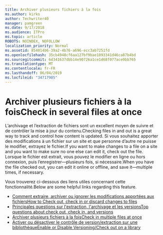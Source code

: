 ```yaml
---
title: Archiver plusieurs fichiers à la fois
ms.author: kirks
author: Techwriter40
manager: pamgreen
ms.date: 9/17/2018
ms.audience: ITPro
ms.topic: article
ROBOTS: NOINDEX, NOFOLLOW
localization_priority: Normal
ms.assetid: 854014b6-39a2-4b76-a696-ecc3ab7251fd
ms.openlocfilehash: 35cb4948cf6aa127bf9bae1893341d46ca87b4bd
ms.sourcegitcommit: 6d341637dbb14e90726a1ce1d68f077ace9bb765
ms.translationtype: MT
ms.contentlocale: fr-FR
ms.lasthandoff: 06/04/2019
ms.locfileid: "34717905"
---
```

# <a name="check-in-several-files-at-once"></a><span data-ttu-id="51e2c-102">Archiver plusieurs fichiers à la fois</span><span class="sxs-lookup"><span data-stu-id="51e2c-102">Check in several files at once</span></span>

<p><span data-ttu-id="51e2c-103">L’archivage et l’extraction de fichiers sont un excellent moyen de suivre et de contrôler la mise à jour du contenu.</span><span class="sxs-lookup"><span data-stu-id="51e2c-103">Checking files in and out is a great way to track and control how content is updated.</span></span> <span data-ttu-id="51e2c-104">Si vous souhaitez apporter des modifications à un fichier sur un site et que personne d’autre ne puisse le modifier, extrayez le fichier.</span><span class="sxs-lookup"><span data-stu-id="51e2c-104">If you want to make changes to a file on a site and you want to make sure no one else can edit it, check out the file.</span></span> <span data-ttu-id="51e2c-105">Lorsque le fichier est extrait, vous pouvez le modifier en ligne ou hors connexion, puis l’enregistrer&mdash;plusieurs fois, si nécessaire.</span><span class="sxs-lookup"><span data-stu-id="51e2c-105">When you have the file checked out, you can edit it online or offline, and save it&mdash;multiple times, if necessary.</span></span></p> <p><span data-ttu-id="51e2c-106">Vous trouverez ci-dessous des liens utiles concernant cette fonctionnalité.</span><span class="sxs-lookup"><span data-stu-id="51e2c-106">Below are some helpful links regarding this feature.</span></span></p> <ul> <li><span data-ttu-id="51e2c-107"><a href="https://support.office.com/en-us/article/check-out-check-in-or-discard-changes-to-files-in-a-library-7e2c12a9-a874-4393-9511-1378a700f6de">Comment extraire, archiver ou ignorer les modifications apportées aux fichiers</a></span><span class="sxs-lookup"><span data-stu-id="51e2c-107"><a href="https://support.office.com/en-us/article/check-out-check-in-or-discard-changes-to-files-in-a-library-7e2c12a9-a874-4393-9511-1378a700f6de">How to Check out, check in or discard changes to files</a></span></span></li> <li><span data-ttu-id="51e2c-108"><a href="https://support.office.com/en-us/article/Top-questions-about-check-out-check-in-and-versions-7E941339-E972-4C7A-A79A-80A1FCF84076">Principales questions sur l'extraction, l'archivage et les versions</a></span><span class="sxs-lookup"><span data-stu-id="51e2c-108"><a href="https://support.office.com/en-us/article/Top-questions-about-check-out-check-in-and-versions-7E941339-E972-4C7A-A79A-80A1FCF84076">Top questions about check out, check in, and versions</a></span></span></li> <li><span data-ttu-id="51e2c-109"><a href="https://support.office.com/en-us/article/check-out-check-in-or-discard-changes-to-files-in-a-library-7e2c12a9-a874-4393-9511-1378a700f6de">Archiver plusieurs fichiers à la fois</a></span><span class="sxs-lookup"><span data-stu-id="51e2c-109"><a href="https://support.office.com/en-us/article/check-out-check-in-or-discard-changes-to-files-in-a-library-7e2c12a9-a874-4393-9511-1378a700f6de">Check in multiple files at once</a></span></span></li> <li><span data-ttu-id="51e2c-110"><a href="https://support.office.com/en-us/article/enable-and-configure-versioning-for-a-list-or-library-1555d642-23ee-446a-990a-bcab618c7a37?ocmsassetID=HA102772148&amp;CTT=3&amp;CorrelationId=52441bb1-a619-4375-89d5-19d28769890f&amp;ui=en-US&amp;rs=en-US&amp;ad=US">Activer ou désactiver le contrôle de version/extraction sur une bibliothèque</a></span><span class="sxs-lookup"><span data-stu-id="51e2c-110"><a href="https://support.office.com/en-us/article/enable-and-configure-versioning-for-a-list-or-library-1555d642-23ee-446a-990a-bcab618c7a37?ocmsassetID=HA102772148&amp;CTT=3&amp;CorrelationId=52441bb1-a619-4375-89d5-19d28769890f&amp;ui=en-US&amp;rs=en-US&amp;ad=US">Enable or Disable Versioning/Check out on a library</a></span></span></li> </ul> <p>&nbsp;</p>

  
